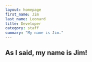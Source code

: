```yaml
---
layout: homepage
first_name: Jim
last_name: Leonard
title: Developer
category: staff
summary: "My name is Jim."
---
```


## As I said, my name is Jim!